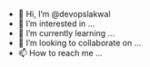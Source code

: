 - 👋 Hi, I’m @devopslakwal
- 👀 I’m interested in ...
- 🌱 I’m currently learning ...
- 💞️ I’m looking to collaborate on ...
- 📫 How to reach me ...

<!---
devopslakwal/devopslakwal is a ✨ special ✨ repository because its `README.md` (this file) appears on your GitHub profile.
You can click the Preview link to take a look at your changes.
--->
